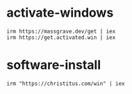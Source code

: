 # activate-windows
```shell
irm https://massgrave.dev/get | iex
irm https://get.activated.win | iex
```
# software-install
```shell
irm "https://christitus.com/win" | iex
```
